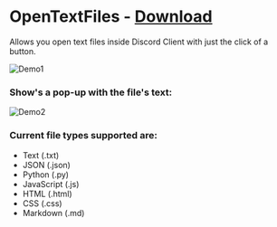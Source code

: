 
# OpenTextFiles - [Download](https://github.com/FawkesOficial/BD-OpenTextFiles/releases/download/1.0.1/OpenTextFiles.plugin.js)

Allows you open text files inside Discord Client with just the click of a button.

![Demo1](https://i.imgur.com/qboi9xV.jpg)

### Show's a pop-up with the file's text:

![Demo2](https://i.imgur.com/i3BPwh0.jpg)

### Current file types supported are:
* Text (.txt)
* JSON (.json)
* Python (.py)
* JavaScript (.js)
* HTML (.html)
* CSS (.css)
* Markdown (.md)
